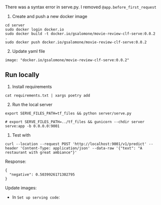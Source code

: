 There was a syntax error in serve.py. I removed `@app.before_first_request`

1. Create and push a new docker image
```
cd server
sudo docker login docker.io
sudo docker build -t docker.io/gsalomone/movie-review-clf-serve:0.0.2 .
sudo docker push docker.io/gsalomone/movie-review-clf-serve:0.0.2
```

2. Update yaml file
```
image: "docker.io/gsalomone/movie-review-clf-serve:0.0.2"
```

## Run locally
1. Install requirements
```
cat requirements.txt | xargs poetry add
```

2. Run the local server
```
export SERVE_FILES_PATH=tf_files && python server/serve.py 

# export SERVE_FILES_PATH=../tf_files && gunicorn --chdir server serve:app -b 0.0.0.0:9001
```

1. Test with
```
curl --location --request POST 'http://localhost:9001/v1/predict' --header 'Content-Type: application/json' --data-raw '{"text": "A restaurant with great ambiance"}'
```

Response:
```
{
  "negative": 0.5039926171302795
}
```

Update images:
- In `Set up serving code`: 